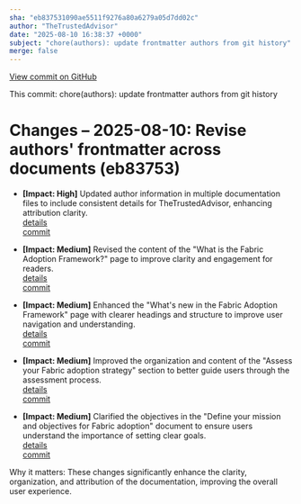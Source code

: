 ```yaml
---
sha: "eb837531090ae5511f9276a80a6279a05d7dd02c"
author: "TheTrustedAdvisor"
date: "2025-08-10 16:38:37 +0000"
subject: "chore(authors): update frontmatter authors from git history"
merge: false
---
```


[View commit on GitHub](https://github.com/TheTrustedAdvisor/FabricAdoptionFramework/commit/eb837531090ae5511f9276a80a6279a05d7dd02c)

This commit: chore(authors): update frontmatter authors from git history

# Changes – 2025-08-10: Revise authors' frontmatter across documents (eb83753)

- **[Impact: High]** Updated author information in multiple documentation files to include consistent details for TheTrustedAdvisor, enhancing attribution clarity.  
   [details](/docs/about/changes/2025-08-10-update-authors)  
   [commit](https://github.com/TheTrustedAdvisor/FabricAdoptionFramework/commit/eb837531090ae5511f9276a80a6279a05d7dd02c)

- **[Impact: Medium]** Revised the content of the "What is the Fabric Adoption Framework?" page to improve clarity and engagement for readers.  
   [details](/docs/about/changes/2025-08-10-update-what-is-the-framework)  
   [commit](https://github.com/TheTrustedAdvisor/FabricAdoptionFramework/commit/eb837531090ae5511f9276a80a6279a05d7dd02c)

- **[Impact: Medium]** Enhanced the "What's new in the Fabric Adoption Framework" page with clearer headings and structure to improve user navigation and understanding.  
   [details](/docs/about/changes/2025-08-10-update-whats-new)  
   [commit](https://github.com/TheTrustedAdvisor/FabricAdoptionFramework/commit/eb837531090ae5511f9276a80a6279a05d7dd02c)

- **[Impact: Medium]** Improved the organization and content of the "Assess your Fabric adoption strategy" section to better guide users through the assessment process.  
   [details](/docs/about/changes/2025-08-10-update-assess-strategy)  
   [commit](https://github.com/TheTrustedAdvisor/FabricAdoptionFramework/commit/eb837531090ae5511f9276a80a6279a05d7dd02c)

- **[Impact: Medium]** Clarified the objectives in the "Define your mission and objectives for Fabric adoption" document to ensure users understand the importance of setting clear goals.  
   [details](/docs/about/changes/2025-08-10-update-mission-objectives)  
   [commit](https://github.com/TheTrustedAdvisor/FabricAdoptionFramework/commit/eb837531090ae5511f9276a80a6279a05d7dd02c)

Why it matters: These changes significantly enhance the clarity, organization, and attribution of the documentation, improving the overall user experience.
